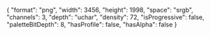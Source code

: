{
  "format": "png",
  "width": 3456,
  "height": 1998,
  "space": "srgb",
  "channels": 3,
  "depth": "uchar",
  "density": 72,
  "isProgressive": false,
  "paletteBitDepth": 8,
  "hasProfile": false,
  "hasAlpha": false
}